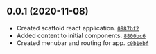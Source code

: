 
## 0.0.1 (2020-11-08)
-   Created scaffold react application. [`0987bf2`]
-   Added content to initial components. [`8800bc6`]
-   Created menubar and routing for app. [`c0b1ebf`]

[`0987bf2`]: https://github.com/elusive/rnd-diagrams/commit/0987bf26decfa19aa896ea5e8dc02e801bdf54b5
[`8800bc6`]: https://github.com/elusive/rnd-diagrams/commit/8800bc6e605b4ffd5e478acce109badeb081296e
[`c0b1ebf`]: https://github.com/elusive/rnd-diagrams/commit/c0b1ebf9b76e879b1782c2c2c8dc5efe3c039337


